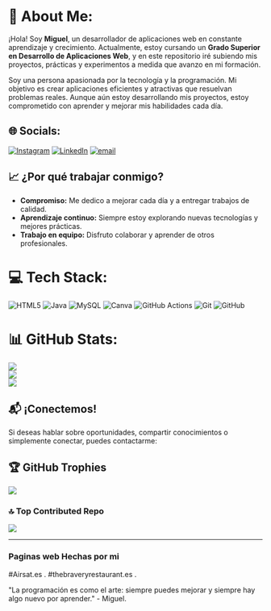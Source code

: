 # 💫 About Me:
¡Hola! Soy **Miguel**, un desarrollador de aplicaciones web en constante aprendizaje y crecimiento. Actualmente, estoy cursando un **Grado Superior en Desarrollo de Aplicaciones Web**, y en este repositorio iré subiendo mis proyectos, prácticas y experimentos a medida que avanzo en mi formación.

Soy una persona apasionada por la tecnología y la programación. Mi objetivo es crear aplicaciones eficientes y atractivas que resuelvan problemas reales. Aunque aún estoy desarrollando mis proyectos, estoy comprometido con aprender y mejorar mis habilidades cada día.
## 🌐 Socials:
[![Instagram](https://img.shields.io/badge/Instagram-%23E4405F.svg?logo=Instagram&logoColor=white)](https://instagram.com/miguel.m_05) [![LinkedIn](https://img.shields.io/badge/LinkedIn-%230077B5.svg?logo=linkedin&logoColor=white)](https://www.linkedin.com/in/miguelmill%C3%A1n/) [![email](https://img.shields.io/badge/Email-D14836?logo=gmail&logoColor=white)](mailto:mlmiguel307@gmail.com) 
## 📈 ¿Por qué trabajar conmigo?

- **Compromiso:** Me dedico a mejorar cada día y a entregar trabajos de calidad.
- **Aprendizaje continuo:** Siempre estoy explorando nuevas tecnologías y mejores prácticas.
- **Trabajo en equipo:** Disfruto colaborar y aprender de otros profesionales.
# 💻 Tech Stack:
![HTML5](https://img.shields.io/badge/html5-%23E34F26.svg?style=for-the-badge&logo=html5&logoColor=white) ![Java](https://img.shields.io/badge/java-%23ED8B00.svg?style=for-the-badge&logo=openjdk&logoColor=white) ![MySQL](https://img.shields.io/badge/mysql-4479A1.svg?style=for-the-badge&logo=mysql&logoColor=white) ![Canva](https://img.shields.io/badge/Canva-%2300C4CC.svg?style=for-the-badge&logo=Canva&logoColor=white) ![GitHub Actions](https://img.shields.io/badge/github%20actions-%232671E5.svg?style=for-the-badge&logo=githubactions&logoColor=white) ![Git](https://img.shields.io/badge/git-%23F05033.svg?style=for-the-badge&logo=git&logoColor=white) ![GitHub](https://img.shields.io/badge/github-%23121011.svg?style=for-the-badge&logo=github&logoColor=white)
# 📊 GitHub Stats:
![](https://github-readme-stats.vercel.app/api?username=Miguel-307&theme=dark&hide_border=true&include_all_commits=false&count_private=false)<br/>
![](https://github-readme-streak-stats.herokuapp.com/?user=Miguel-307&theme=dark&hide_border=true)<br/>
![](https://github-readme-stats.vercel.app/api/top-langs/?username=Miguel-307&theme=dark&hide_border=true&include_all_commits=false&count_private=false&layout=compact)
## 📬 ¡Conectemos!

Si deseas hablar sobre oportunidades, compartir conocimientos o simplemente conectar, puedes contactarme:

## 🏆 GitHub Trophies
![](https://github-profile-trophy.vercel.app/?username=Miguel-307&theme=radical&no-frame=false&no-bg=true&margin-w=4)

### 🔝 Top Contributed Repo
![](https://github-contributor-stats.vercel.app/api?username=Miguel-307&limit=5&theme=dark&combine_all_yearly_contributions=true)

---
### Paginas web Hechas por mi
#Airsat.es .
#thebraveryrestaurant.es .

"La programación es como el arte: siempre puedes mejorar y siempre hay algo nuevo por aprender." - Miguel.
